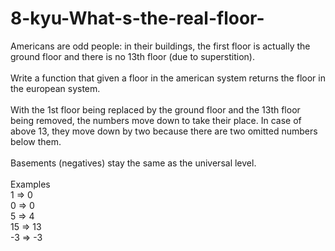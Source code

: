 # 8-kyu-What-s-the-real-floor-
Americans are odd people: in their buildings, the first floor is actually the ground floor and there is no 13th floor (due to superstition).
<br><br>
Write a function that given a floor in the american system returns the floor in the european system.
<br><br>
With the 1st floor being replaced by the ground floor and the 13th floor being removed, the numbers move down to take their place. In case of above 13, they move down by two because there are two omitted numbers below them.
<br><br>
Basements (negatives) stay the same as the universal level.
<br><br>
Examples
<br>
1  =>  0 
<br>
0  =>  0
<br>
5  =>  4
<br>
15  =>  13
<br>
-3  =>  -3
